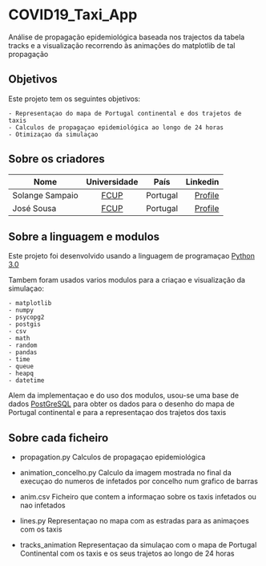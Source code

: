 # COVID19_Taxi_App

Análise de propagação epidemiológica baseada nos trajectos da tabela tracks e a visualização recorrendo às animações do matplotlib de tal propagação

## Objetivos

Este projeto tem os seguintes objetivos:

    - Representaçao do mapa de Portugal continental e dos trajetos de taxis
    - Calculos de propagaçao epidemiológica ao longo de 24 horas
    - Otimizaçao da simulaçao

## Sobre os criadores

| Nome            | Universidade  | País     |    Linkedin   |
| --------------- |:-------------:|:-------: | -------------:|
| Solange Sampaio | [FCUP][1]     | Portugal |  [Profile][2]  |
| José Sousa      | [FCUP][1]     | Portugal |  [Profile][3]  |

[1]: https://sigarra.up.pt/fcup/en/WEB_PAGE.INICIAL
[2]: https://www.linkedin.com/in/solange-sampaio-5a1b8915b
[3]: https://www.linkedin.com/in/jose-pedro-sousa-71328612a/

## Sobre a linguagem e modulos

Este projeto foi desenvolvido usando a linguagem de programaçao [Python 3.0](https://www.python.org/download/releases/3.0/)

Tambem foram usados varios modulos para a criaçao e visualização da simulaçao:

    - matplotlib
    - numpy
    - psycopg2
    - postgis
    - csv
    - math
    - random
    - pandas
    - time
    - queue
    - heapq
    - datetime

Alem da implementaçao e do uso dos modulos, usou-se uma base de dados [PostGreSQL](https://www.postgresql.org/) para obter os dados para o desenho do mapa de Portugal continental e para a representaçao dos trajetos dos taxis

## Sobre cada ficheiro

- propagation.py
    Calculos de propagaçao epidemiológica

- animation_concelho.py
    Calculo da imagem mostrada no final da execuçao do numeros de infetados por concelho num grafico de barras

- anim.csv
    Ficheiro que contem a informaçao sobre os taxis infetados ou nao infetados

- lines.py
    Representaçao no mapa com as estradas para as animaçoes com os taxis

- tracks_animation
    Representaçao da simulaçao com o mapa de Portugal Continental com os taxis e os seus trajetos ao longo de 24 horas
